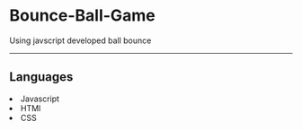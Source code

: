 # Bounce-Ball-Game
Using javscript developed ball bounce 
<hr>
<h2>Languages</h2>
<li>Javascript</li>
<li>HTMl</li>
<li>CSS</li>
